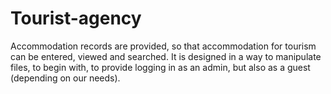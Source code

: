 # Tourist-agency
Accommodation records are provided, so that accommodation for tourism can be entered, viewed and searched. It is designed in a way to manipulate files, to begin with, to provide logging in as an admin, but also as a guest (depending on our needs).
